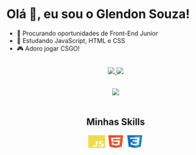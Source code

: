 <h1>Olá 👋, eu sou o Glendon Souza!</h1>

- 🔭 Procurando oportunidades de Front-End Junior 
- 🌱 Estudando JavaScript, HTML e CSS 
- 🎮 Adoro jogar CSGO!

##

<div align="center">
  <a href="https://github.com/Gleendon">
  <img height="180em" src="https://github-readme-stats.vercel.app/api?username=Gleendon&show_icons=true&theme=radical&include_all_commits=true&count_private=true"/>
  <img height="180em" src="https://github-readme-stats.vercel.app/api/top-langs/?username=Gleendon&layout=compact&langs_count=7&theme=radical"/>
  </a>
</div>

##
  
 <div align="center">
  <img height="480p" src="https://user-images.githubusercontent.com/102700138/173167763-187aeb6b-878a-497e-ba45-113fcf42c22f.gif">
 </div>
  
<div style="display: inline_block" align="center"><br>
  <h2>Minhas Skills</h2>
  <img align="center" alt="Js" height="30" width="40" src="https://raw.githubusercontent.com/devicons/devicon/master/icons/javascript/javascript-plain.svg">
  <img align="center" alt="HTML" height="30" width="40" src="https://raw.githubusercontent.com/devicons/devicon/master/icons/html5/html5-original.svg">
  <img align="center" alt="CSS" height="30" width="40" src="https://raw.githubusercontent.com/devicons/devicon/master/icons/css3/css3-original.svg">
</div>
